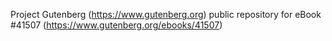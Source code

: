 Project Gutenberg (https://www.gutenberg.org) public repository for eBook #41507 (https://www.gutenberg.org/ebooks/41507)
